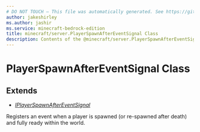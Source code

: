 ```yaml
---
# DO NOT TOUCH — This file was automatically generated. See https://github.com/mojang/minecraftapidocsgenerator to modify descriptions, examples, etc.
author: jakeshirley
ms.author: jashir
ms.service: minecraft-bedrock-edition
title: minecraft/server.PlayerSpawnAfterEventSignal Class
description: Contents of the @minecraft/server.PlayerSpawnAfterEventSignal class.
---
```

# PlayerSpawnAfterEventSignal Class

## Extends
- [*IPlayerSpawnAfterEventSignal*](IPlayerSpawnAfterEventSignal.md)

Registers an event when a player is spawned (or re-spawned after death) and fully ready within the world.
